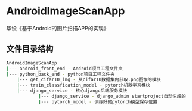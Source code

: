 # AndroidImageScanApp
毕设《基于Android的图片扫描APP的实现》

## 文件目录结构

```bash
AndroidImageScanApp
|--- android_front_end - Android项目工程文件夹
|--- python_back_end - python项目工程文件夹
	|--- get_cifar10_img - 从cifar10数据集内获取.png图像的模块
	|--- train_classfication_model - pytorch机器学习模块
	|--- django_service - 核心django后端服务模块
			|--- django_service - django_admin startproject自动生成的
			|--- pytorch_model - 训练好的pytorch模型保存位置
```

